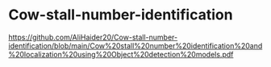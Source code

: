 # Cow-stall-number-identification


https://github.com/AliHaider20/Cow-stall-number-identification/blob/main/Cow%20stall%20number%20identification%20and%20localization%20using%20Object%20detection%20models.pdf
